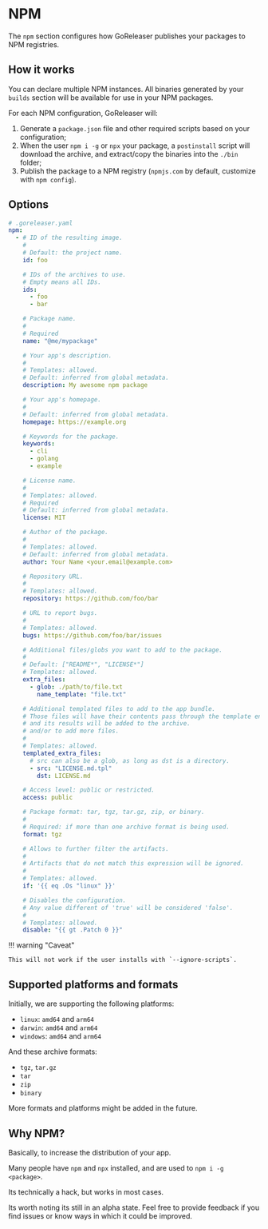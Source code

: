 # NPM

<!-- md:version v2.8 -->

<!-- md:alpha -->

<!-- md:pro -->

The `npm` section configures how GoReleaser publishes your packages to NPM
registries.

## How it works

You can declare multiple NPM instances.
All binaries generated by your `builds` section will be available for use in
your NPM packages.

For each NPM configuration, GoReleaser will:

1. Generate a `package.json` file and other required scripts based on your
   configuration;
1. When the user `npm i -g` or `npx` your package, a `postinstall` script will
   download the archive, and extract/copy the binaries into the `./bin` folder;
1. Publish the package to a NPM registry (`npmjs.com` by default, customize with
   `npm config`).

## Options

```yaml
# .goreleaser.yaml
npm:
  - # ID of the resulting image.
    #
    # Default: the project name.
    id: foo

    # IDs of the archives to use.
    # Empty means all IDs.
    ids:
      - foo
      - bar

    # Package name.
    #
    # Required
    name: "@me/mypackage"

    # Your app's description.
    #
    # Templates: allowed.
    # Default: inferred from global metadata.
    description: My awesome npm package

    # Your app's homepage.
    #
    # Default: inferred from global metadata.
    homepage: https://example.org

    # Keywords for the package.
    keywords:
      - cli
      - golang
      - example

    # License name.
    #
    # Templates: allowed.
    # Required
    # Default: inferred from global metadata.
    license: MIT

    # Author of the package.
    #
    # Templates: allowed.
    # Default: inferred from global metadata.
    author: Your Name <your.email@example.com>

    # Repository URL.
    #
    # Templates: allowed.
    repository: https://github.com/foo/bar

    # URL to report bugs.
    #
    # Templates: allowed.
    bugs: https://github.com/foo/bar/issues

    # Additional files/globs you want to add to the package.
    #
    # Default: ["README*", "LICENSE*"]
    # Templates: allowed.
    extra_files:
      - glob: ./path/to/file.txt
        name_template: "file.txt"

    # Additional templated files to add to the app bundle.
    # Those files will have their contents pass through the template engine,
    # and its results will be added to the archive.
    # and/or to add more files.
    #
    # Templates: allowed.
    templated_extra_files:
      # src can also be a glob, as long as dst is a directory.
      - src: "LICENSE.md.tpl"
        dst: LICENSE.md

    # Access level: public or restricted.
    access: public

    # Package format: tar, tgz, tar.gz, zip, or binary.
    #
    # Required: if more than one archive format is being used.
    format: tgz

    # Allows to further filter the artifacts.
    #
    # Artifacts that do not match this expression will be ignored.
    #
    # Templates: allowed.
    if: '{{ eq .Os "linux" }}'

    # Disables the configuration.
    # Any value different of 'true' will be considered 'false'.
    #
    # Templates: allowed.
    disable: "{{ gt .Patch 0 }}"
```

!!! warning "Caveat"

    This will not work if the user installs with `--ignore-scripts`.

<!-- md:templates -->

## Supported platforms and formats

Initially, we are supporting the following platforms:

- `linux`: `amd64` and `arm64`
- `darwin`: `amd64` and `arm64`
- `windows`: `amd64` and `arm64`

And these archive formats:

- `tgz`, `tar.gz`
- `tar`
- `zip`
- `binary`

More formats and platforms might be added in the future.

## Why NPM?

Basically, to increase the distribution of your app.

Many people have `npm` and `npx` installed, and are used to
`npm i -g <package>`.

Its technically a hack, but works in most cases.

Its worth noting its still in an alpha state.
Feel free to provide feedback if you find issues or know ways in which it could
be improved.
